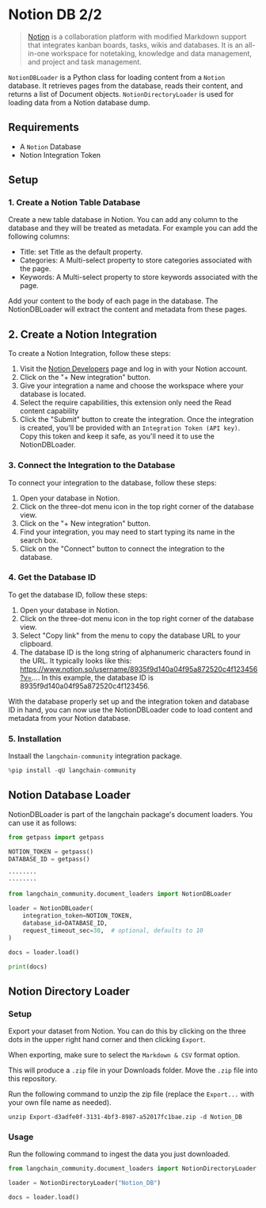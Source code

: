 # Notion DB 2/2

>[Notion](https://www.notion.so/) is a collaboration platform with modified Markdown support that integrates kanban boards, tasks, wikis and databases. It is an all-in-one workspace for notetaking, knowledge and data management, and project and task management.

`NotionDBLoader` is a Python class for loading content from a `Notion` database. It retrieves pages from the database, reads their content, and returns a list of Document objects. `NotionDirectoryLoader` is used for loading data from a Notion database dump.

## Requirements

- A `Notion` Database
- Notion Integration Token

## Setup

### 1. Create a Notion Table Database
Create a new table database in Notion. You can add any column to the database and they will be treated as metadata. For example you can add the following columns:

- Title: set Title as the default property.
- Categories: A Multi-select property to store categories associated with the page.
- Keywords: A Multi-select property to store keywords associated with the page.

Add your content to the body of each page in the database. The NotionDBLoader will extract the content and metadata from these pages.

## 2. Create a Notion Integration
To create a Notion Integration, follow these steps:

1. Visit the [Notion Developers](https://www.notion.com/my-integrations) page and log in with your Notion account.
2. Click on the "+ New integration" button.
3. Give your integration a name and choose the workspace where your database is located.
4. Select the require capabilities, this extension only need the Read content capability
5. Click the "Submit" button to create the integration.
Once the integration is created, you'll be provided with an `Integration Token (API key)`. Copy this token and keep it safe, as you'll need it to use the NotionDBLoader.

### 3. Connect the Integration to the Database
To connect your integration to the database, follow these steps:

1. Open your database in Notion.
2. Click on the three-dot menu icon in the top right corner of the database view.
3. Click on the "+ New integration" button.
4. Find your integration, you may need to start typing its name in the search box.
5. Click on the "Connect" button to connect the integration to the database.


### 4. Get the Database ID
To get the database ID, follow these steps:

1. Open your database in Notion.
2. Click on the three-dot menu icon in the top right corner of the database view.
3. Select "Copy link" from the menu to copy the database URL to your clipboard.
4. The database ID is the long string of alphanumeric characters found in the URL. It typically looks like this: https://www.notion.so/username/8935f9d140a04f95a872520c4f123456?v=.... In this example, the database ID is 8935f9d140a04f95a872520c4f123456.

With the database properly set up and the integration token and database ID in hand, you can now use the NotionDBLoader code to load content and metadata from your Notion database.

### 5. Installation

Instaall the `langchain-community` integration package.



```python
%pip install -qU langchain-community
```


## Notion Database Loader
NotionDBLoader is part of the langchain package's document loaders. You can use it as follows:


```python
from getpass import getpass

NOTION_TOKEN = getpass()
DATABASE_ID = getpass()
```

    ········
    ········
    


```python
from langchain_community.document_loaders import NotionDBLoader
```


```python
loader = NotionDBLoader(
    integration_token=NOTION_TOKEN,
    database_id=DATABASE_ID,
    request_timeout_sec=30,  # optional, defaults to 10
)
```


```python
docs = loader.load()
```


```python
print(docs)
```

    
    

## Notion Directory Loader

### Setup

Export your dataset from Notion. You can do this by clicking on the three dots in the upper right hand corner and then clicking `Export`.

When exporting, make sure to select the `Markdown & CSV` format option.

This will produce a `.zip` file in your Downloads folder. Move the `.zip` file into this repository.

Run the following command to unzip the zip file (replace the `Export...` with your own file name as needed).

```shell
unzip Export-d3adfe0f-3131-4bf3-8987-a52017fc1bae.zip -d Notion_DB
```

### Usage

Run the following command to ingest the data you just downloaded.


```python
from langchain_community.document_loaders import NotionDirectoryLoader

loader = NotionDirectoryLoader("Notion_DB")
```


```python
docs = loader.load()
```
